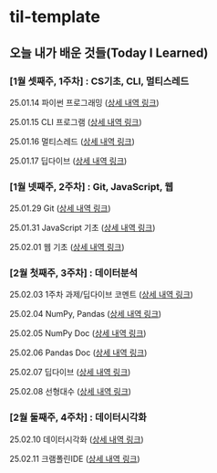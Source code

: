 # til-template

## 오늘 내가 배운 것들(Today I Learned)

### [1월 셋째주, 1주차] : CS기초, CLI, 멀티스레드

25.01.14 파이썬 프로그래밍 ([상세 내역 링크](https://www.notion.so/250121-18275a6ebc0a8080943bcf0b08a193b8?pvs=4))

25.01.15 CLI 프로그램 ([상세 내역 링크](https://www.notion.so/250122-CLI-18275a6ebc0a80d798fbc3ed039d33c7?pvs=4))

25.01.16 멀티스레드 ([상세 내역 링크](https://www.notion.so/250123-18375a6ebc0a80af8c95ce20bc0e87cc?pvs=4))

25.01.17 딥다이브 ([상세 내역 링크](https://www.notion.so/250124-1-18475a6ebc0a809a8ad3e33483e74ce9?pvs=4))

### [1월 넷째주, 2주차] : Git, JavaScript, 웹

25.01.29 Git ([상세 내역 링크](https://www.notion.so/250129-Git-18a75a6ebc0a801a9ef5d27809792365?pvs=4))

25.01.31 JavaScript 기초 ([상세 내역 링크](https://www.notion.so/250131-js-18d75a6ebc0a809c8cb1e9925286e185?pvs=4))

25.02.01 웹 기초 ([상세 내역 링크](https://www.notion.so/250201-18d75a6ebc0a80548c60e33b6a4e9d0c?pvs=4))

### [2월 첫째주, 3주차] : 데이터분석

25.02.03 1주차 과제/딥다이브 코멘트 ([상세 내역 링크](https://www.notion.so/250203-18f75a6ebc0a80778266fbd13e9dc4c0?pvs=4))

25.02.04 NumPy, Pandas ([상세 내역 링크](https://www.notion.so/250204-18f75a6ebc0a80d29431f5c9308bcd99?pvs=4))

25.02.05 NumPy Doc ([상세 내역 링크](https://www.notion.so/250205-NumPy-Doc-19175a6ebc0a8040a52cfe63ea4359d5?pvs=4))

25.02.06 Pandas Doc ([상세 내역 링크](https://www.notion.so/250206-Pandas-Doc-19175a6ebc0a806eb6dad7f9f9fc4c4a?pvs=4))

25.02.07 딥다이브 ([상세 내역 링크](https://www.notion.so/250207-2-19375a6ebc0a80b0b5adeea89005a4dd?pvs=4))

25.02.08 선형대수 ([상세 내역 링크](https://www.notion.so/250208-19375a6ebc0a8045b502c29e4bcba0ea?pvs=4))

### [2월 둘째주, 4주차] : 데이터시각화

25.02.10 데이터시각화 ([상세 내역 링크](https://www.notion.so/250210-19375a6ebc0a800a8475f6ab4d7ad631?pvs=4))

25.02.11 크램폴린IDE ([상세 내역 링크](https://github.com/stupidyoh/noah-til/blob/main/2025/Feb/2025-02-11.md))
